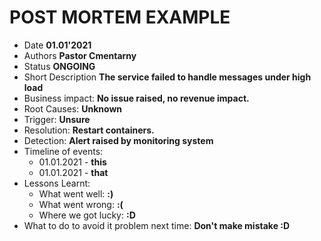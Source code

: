 # POST MORTEM EXAMPLE

* Date  **01.01'2021**
* Authors **Pastor Cmentarny**
* Status **ONGOING**
* Short Description **The service failed to handle messages under high load**
* Business impact: **No issue raised, no revenue impact.**
* Root Causes: **Unknown**
* Trigger: **Unsure**
* Resolution: **Restart containers.**
* Detection: **Alert raised by monitoring system**
* Timeline of events: 
    * 01.01.2021 - **this**
    * 01.01.2021 - **that**
* Lessons Learnt: 
    * What went well: **:)**
    * What went wrong: **:(**
    * Where we got lucky: **:D**
* What to do to avoid it problem next time: **Don't make mistake :D**


